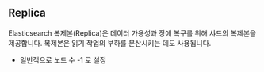 ## Replica
Elasticsearch 복제본(Replica)은 데이터 가용성과 장애 복구를 위해 샤드의 복제본을 제공합니다. 복제본은 읽기 작업의 부하를 분산시키는 데도 사용됩니다.

- 일반적으로 노드 수 -1 로 설정
